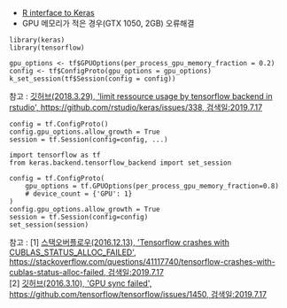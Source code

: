 - [R interface to Keras](https://keras.rstudio.com/)  
- GPU 메모리가 적은 경우(GTX 1050, 2GB) 오류해결  
~~~
library(keras)
library(tensorflow)

gpu_options <- tf$GPUOptions(per_process_gpu_memory_fraction = 0.2)
config <- tf$ConfigProto(gpu_options = gpu_options)
k_set_session(tf$Session(config = config))
~~~
참고 : [깃허브(2018.3.29), 'limit ressource usage by tensorflow backend in rstudio', https://github.com/rstudio/keras/issues/338, 검색일:2019.7.17](https://github.com/rstudio/keras/issues/338)  
~~~
config = tf.ConfigProto()
config.gpu_options.allow_growth = True
session = tf.Session(config=config, ...)
~~~
~~~
import tensorflow as tf
from keras.backend.tensorflow_backend import set_session

config = tf.ConfigProto(
    gpu_options = tf.GPUOptions(per_process_gpu_memory_fraction=0.8)
    # device_count = {'GPU': 1}
)
config.gpu_options.allow_growth = True
session = tf.Session(config=config)
set_session(session)
~~~
참고 : [1] [스택오버플로우(2016.12.13), 'Tensorflow crashes with CUBLAS_STATUS_ALLOC_FAILED', https://stackoverflow.com/questions/41117740/tensorflow-crashes-with-cublas-status-alloc-failed, 검색일:2019.7.17](https://stackoverflow.com/questions/41117740/tensorflow-crashes-with-cublas-status-alloc-failed)  
[2] [깃허브(2016.3.10), 'GPU sync failed', https://github.com/tensorflow/tensorflow/issues/1450, 검색일:2019.7.17](https://github.com/tensorflow/tensorflow/issues/1450)  
